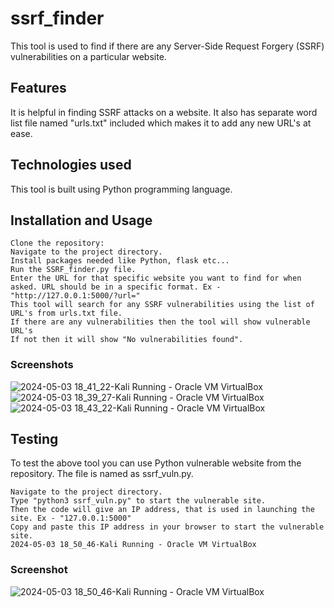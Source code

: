 # ssrf_finder
This tool is used to find if there are any Server-Side Request Forgery (SSRF) vulnerabilities on a particular website.

## Features

It is helpful in finding SSRF attacks on a website.
It also has separate word list file named "urls.txt" included which makes it to add any new URL's at ease.

## Technologies used

This tool is built using Python programming language.

## Installation and Usage

    Clone the repository:
    Navigate to the project directory.
    Install packages needed like Python, flask etc...
    Run the SSRF_finder.py file.
    Enter the URL for that specific website you want to find for when asked. URL should be in a specific format. Ex - "http://127.0.0.1:5000/?url="
    This tool will search for any SSRF vulnerabilities using the list of URL's from urls.txt file.
    If there are any vulnerabilities then the tool will show vulnerable URL's
    If not then it will show "No vulnerabilities found".
### Screenshots
![2024-05-03 18_41_22-Kali  Running  - Oracle VM VirtualBox](https://github.com/rvarshith2003/ssrf_finder/assets/107018042/1b633121-8a58-4418-8f34-484d55192fad) 
 ![2024-05-03 18_39_27-Kali  Running  - Oracle VM VirtualBox](https://github.com/rvarshith2003/ssrf_finder/assets/107018042/856b0660-3ee6-4653-8d1d-0aaf6a657667)
 ![2024-05-03 18_43_22-Kali  Running  - Oracle VM VirtualBox](https://github.com/rvarshith2003/ssrf_finder/assets/107018042/a4d0312f-46a1-45f1-9f3e-8b23bdd44248)

## Testing

To test the above tool you can use Python vulnerable website from the repository. The file is named as ssrf_vuln.py.

    Navigate to the project directory.
    Type "python3 ssrf_vuln.py" to start the vulnerable site.
    Then the code will give an IP address, that is used in launching the site. Ex - "127.0.0.1:5000"
    Copy and paste this IP address in your browser to start the vulnerable site.
    2024-05-03 18_50_46-Kali Running - Oracle VM VirtualBox
### Screenshot
![2024-05-03 18_50_46-Kali  Running  - Oracle VM VirtualBox](https://github.com/rvarshith2003/ssrf_finder/assets/107018042/fd1a3f1c-c6d2-49f9-afa6-b56e00c0f33a)
